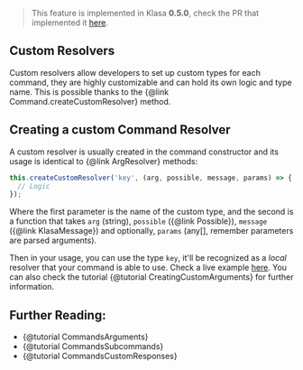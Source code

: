 > This feature is implemented in Klasa **0.5.0**, check the PR that implemented it [here](https://github.com/dirigeants/klasa/pull/162).

## Custom Resolvers

Custom resolvers allow developers to set up custom types for each command, they are highly customizable and can hold its own logic and type name. This is possible thanks to the {@link Command.createCustomResolver} method.

## Creating a custom Command Resolver

A custom resolver is usually created in the command constructor and its usage is identical to {@link ArgResolver} methods:

```javascript
this.createCustomResolver('key', (arg, possible, message, params) => {
  // Logic
});
```

Where the first parameter is the name of the custom type, and the second is a function that takes `arg` (string), `possible` ({@link Possible}), `message` ({@link KlasaMessage}) and optionally, `params` (any[], remember parameters are parsed arguments).

Then in your usage, you can use the type `key`, it'll be recognized as a _local_ resolver that your command is able to use. Check a live example [here](https://github.com/dirigeants/klasa/blob/c47891581806e64ebf53706231a69037d70dd077/src/commands/Admin/conf.js#L5-L25). You can also check the tutorial {@tutorial CreatingCustomArguments} for further information.

## Further Reading:

- {@tutorial CommandsArguments}
- {@tutorial CommandsSubcommands}
- {@tutorial CommandsCustomResponses}
